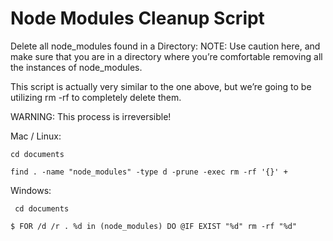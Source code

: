 
# Node Modules Cleanup Script
Delete all node_modules found in a Directory:
NOTE: Use caution here, and make sure that you are in a directory where you’re comfortable removing all the instances of node_modules.

This script is actually very similar to the one above, but we’re going to be utilizing rm -rf to completely delete them.

WARNING: This process is irreversible!

Mac / Linux:
```shell
cd documents
```
```shell
find . -name "node_modules" -type d -prune -exec rm -rf '{}' +
```

Windows:
```shell
 cd documents
```
```shell
$ FOR /d /r . %d in (node_modules) DO @IF EXIST "%d" rm -rf "%d"
```
